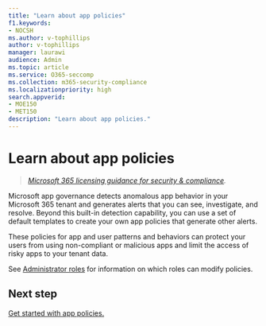 ```yaml
---
title: "Learn about app policies"
f1.keywords:
- NOCSH
ms.author: v-tophillips
author: v-tophillips
manager: laurawi
audience: Admin
ms.topic: article
ms.service: O365-seccomp
ms.collection: m365-security-compliance
ms.localizationpriority: high
search.appverid: 
- MOE150
- MET150
description: "Learn about app policies."
---
```


# Learn about app policies

>*[Microsoft 365 licensing guidance for security & compliance](https://aka.ms/ComplianceSD).*

Microsoft app governance detects anomalous app behavior in your Microsoft 365 tenant and generates alerts that you can see, investigate, and resolve. Beyond this built-in detection capability, you can use a set of default templates to create your own app policies that generate other alerts.

These policies for app and user patterns and behaviors can protect your users from using non-compliant or malicious apps and limit the access of risky apps to your tenant data.

See [Administrator roles](app-governance-get-started.md#administrator-roles) for information on which roles can modify policies.

## Next step

[Get started with app policies.](app-governance-app-policies-get-started.md)
